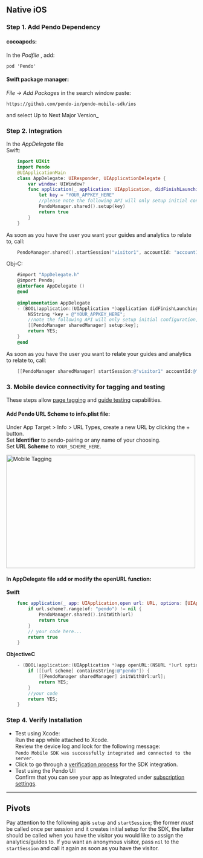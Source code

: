 ## Native iOS

### Step 1. Add Pendo Dependency
#### cocoapods:
In the _Podfile_ , add:

`pod 'Pendo'`

#### Swift package manager:
_File -> Add Packages_ in the search window paste:

`https://github.com/pendo-io/pendo-mobile-sdk/ios`

and select Up to Next Major Version_

### Step 2. Integration
In the _AppDelegate_ file <br>
Swift:

```swift
    import UIKit
    import Pendo
    @UIApplicationMain
    class AppDelegate: UIResponder, UIApplicationDelegate {
        var window: UIWindow?
        func application(_ application: UIApplication, didFinishLaunchingWithOptions launchOptions: [UIApplication.LaunchOptionsKey: Any]?) -> Bool {
            let key = "YOUR_APPKEY_HERE"
            //please note the following API will only setup initial configuration, to start collect analytics use start session
            PendoManager.shared().setup(key)
            return true
        }
    }
```
As soon as you have the user you want your guides and analytics to relate to, call:

```swift
    PendoManager.shared().startSession("visitor1", accountId: "account1", visitorData:[], accountData: [])
```

Obj-C:
```objectivec
    #import "AppDelegate.h"
    @import Pendo;
    @interface AppDelegate ()
    @end
    
    @implementation AppDelegate
    - (BOOL)application:(UIApplication *)application didFinishLaunchingWithOptions:(NSDictionary *)launchOptions {
        NSString *key = @"YOUR_APPKEY_HERE";
        //note the following API will only setup initial configuration, to start collect analytics use start session
        [[PendoManager sharedManager] setup:key];
        return YES;
    }
    @end
```

As soon as you have the user you want to relate your guides and analytics to relate to, call:

```objectivec
    [[PendoManager sharedManager] startSession:@"visitor1" accountId:@"account1" visitorData:@{} accountData:@{}];
```

### 3. Mobile device connectivity for tagging and testing
These steps allow <a href="https://support.pendo.io/hc/en-us/articles/360033609651-Tagging-Mobile-Pages#HowtoTagaPage" target="_blank">page tagging</a>
and <a href="https://support.pendo.io/hc/en-us/articles/360033487792-Creating-a-Mobile-Guide#test-guide-on-device-0-6" target="_blank">guide testing</a> capabilities.

#### Add Pendo URL Scheme to **info.plist** file:

   Under App Target > Info > URL Types, create a new URL by clicking the + button.  
   Set **Identifier** to pendo-pairing or any name of your choosing.  
   Set **URL Scheme** to `YOUR_SCHEME_HERE`.

<img src="https://user-images.githubusercontent.com/56674958/144723345-15c54098-28db-414c-90da-ef4a5256ae6a.png" width="500" height="300" alt="Mobile Tagging">

#### In AppDelegate file add or modify the **openURL** function:
**Swift**
```swift
    func application(_ app: UIApplication,open url: URL, options: [UIApplication.OpenURLOptionsKey : Any] = [:]) -> Bool {
        if url.scheme?.range(of: "pendo") != nil {
            PendoManager.shared().initWith(url)
            return true
        }
        // your code here...
        return true
    }
```
**ObjectiveC**
```objectivec
    - (BOOL)application:(UIApplication *)app openURL:(NSURL *)url options:(NSDictionary<UIApplicationOpenURLOptionsKey,id> *)options{
        if ([[url scheme] containsString:@"pendo"]) {
            [[PendoManager sharedManager] initWithUrl:url];
            return YES;
        }
        //your code
        return YES;
    }
```
### Step 4. Verify Installation

* Test using Xcode:  
  Run the app while attached to Xcode.  
  Review the device log and look for the following message:  
  `Pendo Mobile SDK was successfully integrated and connected to the server.`
* Click to go through a <a href="#" data-start-verification>verification process</a> for the SDK integration.
* Test using the Pendo UI:  
  Confirm that you can see your app as Integrated under <a href="https://app.pendo.io/admin" target="_blank">subscription settings</a>.

-------------

## Pivots
Pay attention to the following apis ``` setup ``` and ```startSession```; the former *must* be called once per session and it creates initial setup for the SDK, the latter should be called when you have the visitor you would like to assign the analytics/guides to. If you want an anonymous visitor, pass ```nil``` to the ```startSession``` and call it again as soon as you have the visitor. 


